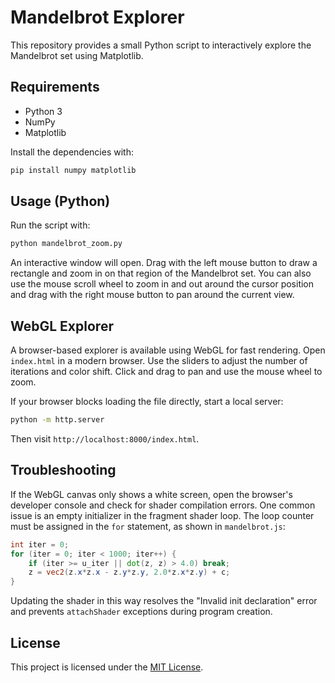 # Mandelbrot Explorer

This repository provides a small Python script to interactively explore the Mandelbrot set using Matplotlib.

## Requirements

- Python 3
- NumPy
- Matplotlib

Install the dependencies with:

```bash
pip install numpy matplotlib
```

## Usage (Python)

Run the script with:

```bash
python mandelbrot_zoom.py
```

An interactive window will open. Drag with the left mouse button to draw a rectangle and zoom in on that region of the Mandelbrot set. You can also use the mouse scroll wheel to zoom in and out around the cursor position and drag with the right mouse button to pan around the current view.

## WebGL Explorer

A browser-based explorer is available using WebGL for fast rendering. Open `index.html` in a modern browser. Use the sliders to adjust the number of iterations and color shift. Click and drag to pan and use the mouse wheel to zoom.

If your browser blocks loading the file directly, start a local server:

```bash
python -m http.server
```

Then visit `http://localhost:8000/index.html`.

## Troubleshooting

If the WebGL canvas only shows a white screen, open the browser's developer
console and check for shader compilation errors. One common issue is an empty
initializer in the fragment shader loop. The loop counter must be assigned in
the `for` statement, as shown in `mandelbrot.js`:

```glsl
int iter = 0;
for (iter = 0; iter < 1000; iter++) {
    if (iter >= u_iter || dot(z, z) > 4.0) break;
    z = vec2(z.x*z.x - z.y*z.y, 2.0*z.x*z.y) + c;
}
```

Updating the shader in this way resolves the "Invalid init declaration" error
and prevents `attachShader` exceptions during program creation.

## License

This project is licensed under the [MIT License](LICENSE).
